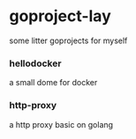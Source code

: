 # goproject-lay
some litter goprojects for myself

### hellodocker
a small dome for docker

### http-proxy
a http proxy basic on golang 
